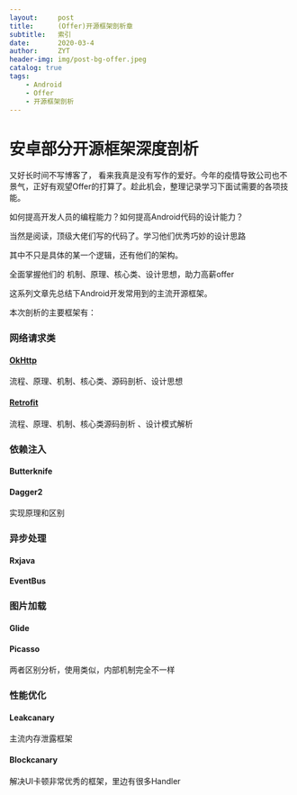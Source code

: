 ```yaml
---
layout:     post
title:      (Offer)开源框架剖析章
subtitle:   索引
date:       2020-03-4
author:     ZYT
header-img: img/post-bg-offer.jpeg
catalog: true
tags:
    - Android
    - Offer
    - 开源框架剖析
---
```


# 安卓部分开源框架深度剖析

又好长时间不写博客了，
看来我真是没有写作的爱好。今年的疫情导致公司也不景气，正好有观望Offer的打算了。趁此机会，整理记录学习下面试需要的各项技能。

如何提高开发人员的编程能力？如何提高Android代码的设计能力？

当然是阅读，顶级大佬们写的代码了。学习他们优秀巧妙的设计思路

其中不只是具体的某一个逻辑，还有他们的架构。

全面掌握他们的 机制、原理、核心类、设计思想，助力高薪offer

这系列文章先总结下Android开发常用到的主流开源框架。

本次剖析的主要框架有：
### 网络请求类
#### [OkHttp](https://android-zhaoyongtao.github.io/2020/03/05/(Offer)%E5%BC%80%E6%BA%90%E6%A1%86%E6%9E%B6%E5%89%96%E6%9E%90-%E7%BD%91%E7%BB%9C%E8%AF%B7%E6%B1%82OkHttp/)
流程、原理、机制、核心类、源码剖析、设计思想
#### [Retrofit](https://android-zhaoyongtao.github.io/2020/03/06/(Offer)%E5%BC%80%E6%BA%90%E6%A1%86%E6%9E%B6%E5%89%96%E6%9E%90-%E7%BD%91%E7%BB%9C%E8%AF%B7%E6%B1%82Retrofit/)
流程、原理、机制、核心类源码剖析
、设计模式解析

### 依赖注入
#### Butterknife
#### Dagger2
实现原理和区别

### 异步处理
#### Rxjava
#### EventBus

### 图片加载
#### Glide
#### Picasso
两者区别分析，使用类似，内部机制完全不一样

### 性能优化
#### Leakcanary
主流内存泄露框架

#### Blockcanary
解决UI卡顿非常优秀的框架，里边有很多Handler

